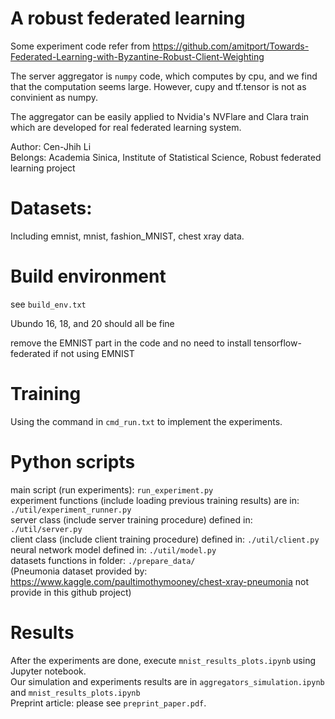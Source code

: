 # A robust federated learning
Some experiment code refer from https://github.com/amitport/Towards-Federated-Learning-with-Byzantine-Robust-Client-Weighting

The server aggregator is `numpy` code, which computes by cpu, and we find that the computation seems large.
However, cupy and tf.tensor is not as convinient as numpy. 

The aggregator can be easily applied to Nvidia's NVFlare and Clara train which are developed for real federated learning system.

Author: Cen-Jhih Li  
Belongs: Academia Sinica, Institute of Statistical Science, Robust federated learning project
# Datasets: 

Including emnist, mnist, fashion_MNIST, chest xray data. 
# Build environment
see `build_env.txt`

Ubundo 16, 18, and 20 should all be fine

remove the EMNIST part in the code and no need to install tensorflow-federated if not using EMNIST
# Training

Using the command in `cmd_run.txt` to implement the experiments. 
# Python scripts

main script (run experiments): `run_experiment.py`  
experiment functions (include loading previous training results) are in: `./util/experiment_runner.py`  
server class (include server training procedure) defined in: `./util/server.py`  
client class (include client training procedure) defined in: `./util/client.py`  
neural network model defined in: `./util/model.py`  
datasets functions in folder: `./prepare_data/`  
(Pneumonia dataset provided by: https://www.kaggle.com/paultimothymooney/chest-xray-pneumonia
 not provide in this github project)

# Results

After the experiments are done, execute `mnist_results_plots.ipynb` using Jupyter notebook.  
Our simulation and experiments results are in `aggregators_simulation.ipynb` and `mnist_results_plots.ipynb`  
Preprint article: please see `preprint_paper.pdf`.  
